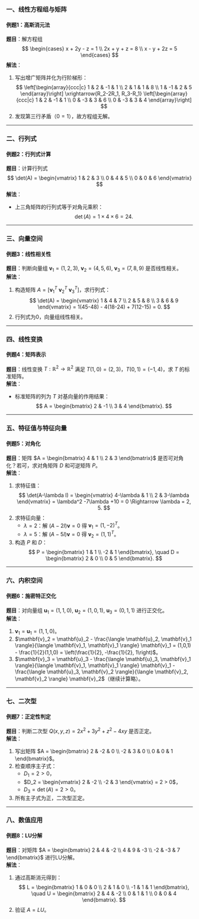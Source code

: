 ### **一、线性方程组与矩阵**
#### **例题1：高斯消元法**
**题目**：解方程组  
$$
\begin{cases} 
x + 2y - z = 1 \\ 
2x + y + z = 8 \\ 
x - y + 2z = 5 
\end{cases}
$$
**解法**：  
1. 写出增广矩阵并化为行阶梯形：  
$$
\left[\begin{array}{ccc|c}
1 & 2 & -1 & 1 \\
2 & 1 & 1 & 8 \\
1 & -1 & 2 & 5
\end{array}\right]
\xrightarrow{R_2-2R_1, R_3-R_1}
\left[\begin{array}{ccc|c}
1 & 2 & -1 & 1 \\
0 & -3 & 3 & 6 \\
0 & -3 & 3 & 4
\end{array}\right]
$$
2. 发现第三行矛盾（$0=1$），故方程组无解。

---

### **二、行列式**
#### **例题2：行列式计算**
**题目**：计算行列式  
$$
\det(A) = \begin{vmatrix}
1 & 2 & 3 \\
0 & 4 & 5 \\
0 & 0 & 6
\end{vmatrix}
$$
**解法**：  
- 上三角矩阵的行列式等于对角元乘积：  
$$
\det(A) = 1 \times 4 \times 6 = 24.
$$

---

### **三、向量空间**
#### **例题3：线性相关性**
**题目**：判断向量组 $\mathbf{v}_1 = (1,2,3)$, $\mathbf{v}_2 = (4,5,6)$, $\mathbf{v}_3 = (7,8,9)$ 是否线性相关。  
**解法**：  
1. 构造矩阵 $A = [\mathbf{v}_1^T \ \mathbf{v}_2^T \ \mathbf{v}_3^T]$，求行列式：  
$$
\det(A) = \begin{vmatrix}
1 & 4 & 7 \\
2 & 5 & 8 \\
3 & 6 & 9
\end{vmatrix} = 1(45-48) - 4(18-24) + 7(12-15) = 0.
$$
2. 行列式为0，向量组线性相关。

---

### **四、线性变换**
#### **例题4：矩阵表示**
**题目**：线性变换 $T: \mathbb{R}^2 \to \mathbb{R}^2$ 满足 $T(1,0) = (2,3)$，$T(0,1) = (-1,4)$，求 $T$ 的标准矩阵。  
**解法**：  
- 标准矩阵的列为 $T$ 对基向量的作用结果：  
$$
A = \begin{bmatrix}
2 & -1 \\
3 & 4
\end{bmatrix}.
$$

---

### **五、特征值与特征向量**
#### **例题5：对角化**
**题目**：矩阵 $A = \begin{bmatrix} 4 & 1 \\ 2 & 3 \end{bmatrix}$ 是否可对角化？若可，求对角矩阵 $D$ 和可逆矩阵 $P$。  
**解法**：  
1. 求特征值：  
$$
\det(A-\lambda I) = \begin{vmatrix}
4-\lambda & 1 \\
2 & 3-\lambda
\end{vmatrix} = \lambda^2 -7\lambda +10 = 0 \Rightarrow \lambda = 2, 5.
$$
2. 求特征向量：  
   - $\lambda=2$：解 $(A-2I)\mathbf{v}=0$ 得 $\mathbf{v}_1 = (1,-2)^T$。  
   - $\lambda=5$：解 $(A-5I)\mathbf{v}=0$ 得 $\mathbf{v}_2 = (1,1)^T$。  
1. 构造 $P$ 和 $D$：  
$$
P = \begin{bmatrix}
1 & 1 \\
-2 & 1
\end{bmatrix}, \quad D = \begin{bmatrix}
2 & 0 \\
0 & 5
\end{bmatrix}.
$$

---

### **六、内积空间**
#### **例题6：施密特正交化**
**题目**：对向量组 $\mathbf{u}_1 = (1,1,0)$, $\mathbf{u}_2 = (1,0,1)$, $\mathbf{u}_3 = (0,1,1)$ 进行正交化。  
**解法**：  
1. $\mathbf{v}_1 = \mathbf{u}_1 = (1,1,0)$。  
2. $\mathbf{v}_2 = \mathbf{u}_2 - \frac{\langle \mathbf{u}_2, \mathbf{v}_1 \rangle}{\langle \mathbf{v}_1, \mathbf{v}_1 \rangle} \mathbf{v}_1 = (1,0,1) - \frac{1}{2}(1,1,0) = \left(\frac{1}{2}, -\frac{1}{2}, 1\right)$。  
3. $\mathbf{v}_3 = \mathbf{u}_3 - \frac{\langle \mathbf{u}_3, \mathbf{v}_1 \rangle}{\langle \mathbf{v}_1, \mathbf{v}_1 \rangle} \mathbf{v}_1 - \frac{\langle \mathbf{u}_3, \mathbf{v}_2 \rangle}{\langle \mathbf{v}_2, \mathbf{v}_2 \rangle} \mathbf{v}_2$（继续计算略）。

---

### **七、二次型**
#### **例题7：正定性判定**
**题目**：判断二次型 $Q(x,y,z) = 2x^2 + 3y^2 + z^2 - 4xy$ 是否正定。  
**解法**：  
1. 写出矩阵 $A = \begin{bmatrix} 2 & -2 & 0 \\ -2 & 3 & 0 \\ 0 & 0 & 1 \end{bmatrix}$。  
2. 检查顺序主子式：  
   - $D_1 = 2 > 0$，  
   - $D_2 = \begin{vmatrix} 2 & -2 \\ -2 & 3 \end{vmatrix} = 2 > 0$，  
   - $D_3 = \det(A) = 2 > 0$。  
1. 所有主子式为正，二次型正定。

---

### **八、数值应用**
#### **例题8：LU分解**
**题目**：对矩阵 $A = \begin{bmatrix} 2 & 4 & -2 \\ 4 & 9 & -3 \\ -2 & -3 & 7 \end{bmatrix}$ 进行LU分解。  
**解法**：  
1. 通过高斯消元得到：  
$$
L = \begin{bmatrix}
1 & 0 & 0 \\
2 & 1 & 0 \\
-1 & 1 & 1
\end{bmatrix}, \quad U = \begin{bmatrix}
2 & 4 & -2 \\
0 & 1 & 1 \\
0 & 0 & 4
\end{bmatrix}.
$$
2. 验证 $A = LU$。